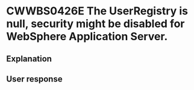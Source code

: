 # CWWBS0426E The UserRegistry is null, security might be disabled for WebSphere Application Server.

## Explanation

## User response